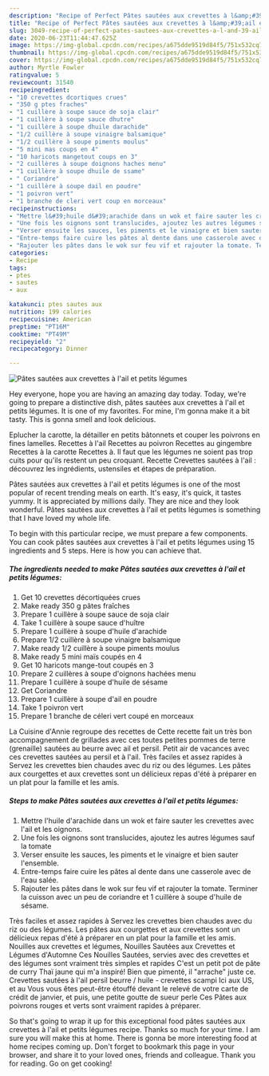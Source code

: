 ```yaml
---
description: "Recipe of Perfect Pâtes sautées aux crevettes à l&amp;#39;ail et petits légumes"
title: "Recipe of Perfect Pâtes sautées aux crevettes à l&amp;#39;ail et petits légumes"
slug: 3049-recipe-of-perfect-pates-sautees-aux-crevettes-a-l-and-39-ail-et-petits-legumes
date: 2020-06-23T11:44:47.625Z
image: https://img-global.cpcdn.com/recipes/a675dde9519d84f5/751x532cq70/pates-sautees-aux-crevettes-a-lail-et-petits-legumes-photo-principale-de-la-recette.jpg
thumbnail: https://img-global.cpcdn.com/recipes/a675dde9519d84f5/751x532cq70/pates-sautees-aux-crevettes-a-lail-et-petits-legumes-photo-principale-de-la-recette.jpg
cover: https://img-global.cpcdn.com/recipes/a675dde9519d84f5/751x532cq70/pates-sautees-aux-crevettes-a-lail-et-petits-legumes-photo-principale-de-la-recette.jpg
author: Myrtle Fowler
ratingvalue: 5
reviewcount: 31540
recipeingredient:
- "10 crevettes dcortiques crues"
- "350 g ptes fraches"
- "1 cuillère à soupe sauce de soja clair"
- "1 cuillère à soupe sauce dhutre"
- "1 cuillère à soupe dhuile darachide"
- "1/2 cuillère à soupe vinaigre balsamique"
- "1/2 cuillère à soupe piments moulus"
- "5 mini mas coups en 4"
- "10 haricots mangetout coups en 3"
- "2 cuillères à soupe doignons haches menu"
- "1 cuillère à soupe dhuile de ssame"
- " Coriandre"
- "1 cuillère à soupe dail en poudre"
- "1 poivron vert"
- "1 branche de cleri vert coup en morceaux"
recipeinstructions:
- "Mettre l&#39;huile d&#39;arachide dans un wok et faire sauter les crevettes avec l&#39;ail et les oignons."
- "Une fois les oignons sont translucides, ajoutez les autres légumes sauf la tomate"
- "Verser ensuite les sauces, les piments et le vinaigre et bien sauter l&#39;ensemble."
- "Entre-temps faire cuire les pâtes al dente dans une casserole avec de l&#39;eau salée."
- "Rajouter les pâtes dans le wok sur feu vif et rajouter la tomate. Terminer la cuisson avec un peu de coriandre et 1 cuillère à soupe d&#39;huile de sésame."
categories:
- Recipe
tags:
- ptes
- sautes
- aux

katakunci: ptes sautes aux 
nutrition: 199 calories
recipecuisine: American
preptime: "PT16M"
cooktime: "PT49M"
recipeyield: "2"
recipecategory: Dinner

---
```



![Pâtes sautées aux crevettes à l&#39;ail et petits légumes](https://img-global.cpcdn.com/recipes/a675dde9519d84f5/751x532cq70/pates-sautees-aux-crevettes-a-lail-et-petits-legumes-photo-principale-de-la-recette.jpg)

Hey everyone, hope you are having an amazing day today. Today, we're going to prepare a distinctive dish, pâtes sautées aux crevettes à l&#39;ail et petits légumes. It is one of my favorites. For mine, I'm gonna make it a bit tasty. This is gonna smell and look delicious.

Eplucher la carotte, la détailler en petits bâtonnets et couper les poivrons en fines lamelles. Recettes à l&#39;ail Recettes au poivron Recettes au gingembre Recettes à la carotte Recettes à. Il faut que les légumes ne soient pas trop cuits pour qu&#39;ils restent un peu croquant. Recette Crevettes sautées à l&#39;ail : découvrez les ingrédients, ustensiles et étapes de préparation.

Pâtes sautées aux crevettes à l&#39;ail et petits légumes is one of the most popular of recent trending meals on earth. It's easy, it's quick, it tastes yummy. It is appreciated by millions daily. They are nice and they look wonderful. Pâtes sautées aux crevettes à l&#39;ail et petits légumes is something that I have loved my whole life.


To begin with this particular recipe, we must prepare a few components. You can cook pâtes sautées aux crevettes à l&#39;ail et petits légumes using 15 ingredients and 5 steps. Here is how you can achieve that.

<!--inarticleads1-->

##### The ingredients needed to make Pâtes sautées aux crevettes à l&#39;ail et petits légumes:

1. Get 10 crevettes décortiquées crues
1. Make ready 350 g pâtes fraîches
1. Prepare 1 cuillère à soupe sauce de soja clair
1. Take 1 cuillère à soupe sauce d&#39;huître
1. Prepare 1 cuillère à soupe d&#39;huile d&#39;arachide
1. Prepare 1/2 cuillère à soupe vinaigre balsamique
1. Make ready 1/2 cuillère à soupe piments moulus
1. Make ready 5 mini maïs coupés en 4
1. Get 10 haricots mange-tout coupés en 3
1. Prepare 2 cuillères à soupe d&#39;oignons hachées menu
1. Prepare 1 cuillère à soupe d&#39;huile de sésame
1. Get  Coriandre
1. Prepare 1 cuillère à soupe d&#39;ail en poudre
1. Take 1 poivron vert
1. Prepare 1 branche de céleri vert coupé en morceaux


La Cuisine d&#39;Annie regroupe des recettes de Cette recette fait un très bon accompagnement de grillades avec ces toutes petites pommes de terre (grenaille) sautées au beurre avec ail et persil. Petit air de vacances avec ces crevettes sautées au persil et à l&#39;ail. Très faciles et assez rapides à Servez les crevettes bien chaudes avec du riz ou des légumes. Les pâtes aux courgettes et aux crevettes sont un délicieux repas d&#39;été à préparer en un plat pour la famille et les amis. 

<!--inarticleads2-->

##### Steps to make Pâtes sautées aux crevettes à l&#39;ail et petits légumes:

1. Mettre l&#39;huile d&#39;arachide dans un wok et faire sauter les crevettes avec l&#39;ail et les oignons.
1. Une fois les oignons sont translucides, ajoutez les autres légumes sauf la tomate
1. Verser ensuite les sauces, les piments et le vinaigre et bien sauter l&#39;ensemble.
1. Entre-temps faire cuire les pâtes al dente dans une casserole avec de l&#39;eau salée.
1. Rajouter les pâtes dans le wok sur feu vif et rajouter la tomate. Terminer la cuisson avec un peu de coriandre et 1 cuillère à soupe d&#39;huile de sésame.


Très faciles et assez rapides à Servez les crevettes bien chaudes avec du riz ou des légumes. Les pâtes aux courgettes et aux crevettes sont un délicieux repas d&#39;été à préparer en un plat pour la famille et les amis. Nouilles aux crevettes et légumes, Nouilles Sautées aux Crevettes et Légumes d&#39;Automne Ces Nouilles Sautées, servies avec des crevettes et des légumes sont vraiment très simples et rapides C&#39;est un petit pot de pâte de curry Thaï jaune qui m&#39;a inspiré! Bien que pimenté, il &#34;arrache&#34; juste ce. Crevettes sautées à l&#39;ail persil beurre / huile - crevettes scampi Ici aux US, et au Vous vous êtes peut-être étouffé devant le relevé de votre carte de crédit de janvier, et puis, une petite goutte de sueur perle Ces Pâtes aux poivrons rouges et verts sont vraiment rapides à préparer. 

So that's going to wrap it up for this exceptional food pâtes sautées aux crevettes à l&#39;ail et petits légumes recipe. Thanks so much for your time. I am sure you will make this at home. There is gonna be more interesting food at home recipes coming up. Don't forget to bookmark this page in your browser, and share it to your loved ones, friends and colleague. Thank you for reading. Go on get cooking!

